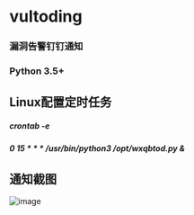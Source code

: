 # vultoding
### 漏洞告警钉钉通知

### Python 3.5+

## Linux配置定时任务
##### crontab -e
##### 0 15 * * * /usr/bin/python3 /opt/wxqbtod.py &
## 通知截图
![image](https://user-images.githubusercontent.com/17273994/131640850-0a04530c-b94f-442d-b899-3e6ed4be68d6.png)
